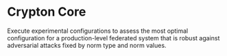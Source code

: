 # Crypton Core
Execute experimental configurations to assess the most optimal configuration for a production-level federated system that is robust against adversarial attacks fixed by norm type and norm values.

